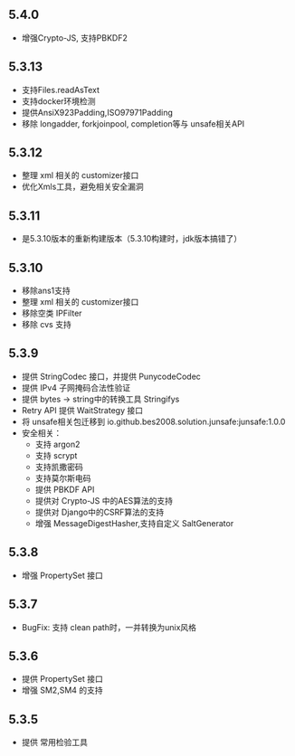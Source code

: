 ## 5.4.0
+ 增强Crypto-JS, 支持PBKDF2

## 5.3.13
+ 支持Files.readAsText
+ 支持docker环境检测
+ 提供AnsiX923Padding,ISO97971Padding
+ 移除 longadder, forkjoinpool, completion等与 unsafe相关API

## 5.3.12
+ 整理 xml 相关的 customizer接口
+ 优化Xmls工具，避免相关安全漏洞

## 5.3.11
+ 是5.3.10版本的重新构建版本（5.3.10构建时，jdk版本搞错了）

## 5.3.10
+ 移除ans1支持
+ 整理 xml 相关的 customizer接口
+ 移除空类 IPFilter
+ 移除 cvs 支持


## 5.3.9
+ 提供 StringCodec 接口，并提供 PunycodeCodec
+ 提供 IPv4 子网掩码合法性验证
+ 提供 bytes -> string中的转换工具 Stringifys
+ Retry API 提供 WaitStrategy 接口
+ 将 unsafe相关包迁移到 io.github.bes2008.solution.junsafe:junsafe:1.0.0
+ 安全相关：
  + 支持 argon2  
  + 支持 scrypt
  + 支持凯撒密码
  + 支持莫尔斯电码
  + 提供 PBKDF API
  + 提供对 Crypto-JS 中的AES算法的支持
  + 提供对 Django中的CSRF算法的支持
  + 增强 MessageDigestHasher,支持自定义 SaltGenerator
  

## 5.3.8
+ 增强 PropertySet 接口

## 5.3.7
+ BugFix: 支持 clean path时，一并转换为unix风格

## 5.3.6
+ 提供 PropertySet 接口
+ 增强 SM2,SM4 的支持

## 5.3.5
+ 提供 常用检验工具
